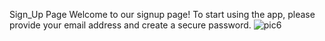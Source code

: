 Sign_Up Page
Welcome to our signup page! To start using the app, please provide your email address and create a secure password.
![pic6](https://github.com/Kasiru69/Social-Media-App/assets/127610241/a467d3d9-01df-4d8d-a5d4-c6c1743ce83b)
